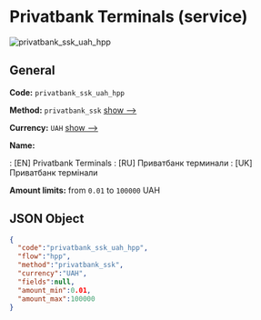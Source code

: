 
# Privatbank Terminals (service) 
![privatbank_ssk_uah_hpp](https://static.openfintech.io/payment_methods/privatbank_ssk_uah_hpp/logo.svg?w=400&c=v0.59.26#w200)  

## General 
 
**Code:** `privatbank_ssk_uah_hpp` 
 
**Method:** `privatbank_ssk` 
 [show -->](/payment-methods/privatbank_ssk/) 
 
**Currency:** `UAH` [show -->](/currencies/UAH/) 
 
**Name:** 
 
:	[EN] Privatbank Terminals 
:	[RU] Приватбанк терминали 
:	[UK] Приватбанк термінали 
 
**Amount limits:** from `0.01` to `100000` UAH 

## JSON Object 

```json
{
  "code":"privatbank_ssk_uah_hpp",
  "flow":"hpp",
  "method":"privatbank_ssk",
  "currency":"UAH",
  "fields":null,
  "amount_min":0.01,
  "amount_max":100000
}
```  
